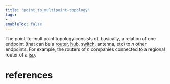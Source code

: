 ```yaml
---
title: "point_to_multipoint-topology"
tags:
- 
enableToc: false
---
```


The point-to-multipoint topology consists of, basically, a relation of one endpoint (that can be a [router](notes/router.md), [hub](notes/hub.md), [switch](notes/switch.md), antenna, etc) to $n$ other endpoints. For example, the routers of $n$ companies connected to a regional router of a [isp](notes/isp.md).

# references

